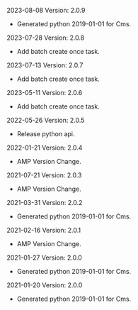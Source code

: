 2023-08-08 Version: 2.0.9
- Generated python 2019-01-01 for Cms.

2023-07-28 Version: 2.0.8
- Add batch create once task.

2023-07-13 Version: 2.0.7
- Add batch create once task.

2023-05-11 Version: 2.0.6
- Add batch create once task.

2022-05-26 Version: 2.0.5
- Release python api.

2022-01-21 Version: 2.0.4
- AMP Version Change.

2021-07-21 Version: 2.0.3
- AMP Version Change.

2021-03-31 Version: 2.0.2
- Generated python 2019-01-01 for Cms.

2021-02-16 Version: 2.0.1
- AMP Version Change.

2021-01-27 Version: 2.0.0
- Generated python 2019-01-01 for Cms.

2021-01-20 Version: 2.0.0
- Generated python 2019-01-01 for Cms.

